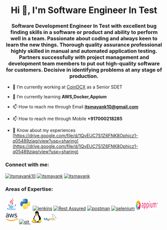 <h1 align="center">Hi 👋, I'm Software Engineer In Test</h1>
<h3 align="center">Software Development Engineer In Test with excellent bug finding skills in a software or product and ability to perform well in a team. Passionate about coding and always keen to learn the new things. Thorough quality assurance professional highly skilled in manual and automated application testing. Partners successfully with project management and development team members to put out high-quality software for customers. Decisive in identifying problems at any stage of production.</h3>

- 🔭 I’m currently working at [CoinDCX](https://coindcx.com/) as a Senior SDET

- 🌱 I’m currently learning **AWS,Docker,Appium**

- 📫 How to reach me through Email **[itsmayank10@gmail.com](itsmayank10@gmail.com)**
  
- 📫 How to reach me through Mobile **+917000218285**

- 📄 Know about my experiences [https://drive.google.com/file/d/1QvEUC7S1Z6FNK8Ophicz1-q05489ziag/view?usp=sharing](https://drive.google.com/file/d/1QvEUC7S1Z6FNK8Ophicz1-q05489ziag/view?usp=sharing)

<h3 align="left">Connect with me:</h3>
<p align="left">
<a href="https://linkedin.com/in/itsmayank10" target="blank"><img align="center" src="https://raw.githubusercontent.com/rahuldkjain/github-profile-readme-generator/master/src/images/icons/Social/linked-in-alt.svg" alt="itsmayank10" height="30" width="40" /></a>
<a href="https://www.hackerrank.com/itsmayank" target="blank"><img align="center" src="https://raw.githubusercontent.com/rahuldkjain/github-profile-readme-generator/master/src/images/icons/Social/hackerrank.svg" alt="itsmayank" height="30" width="40" /></a>
<a href="https://www.leetcode.com/itsmayank" target="blank"><img align="center" src="https://raw.githubusercontent.com/rahuldkjain/github-profile-readme-generator/master/src/images/icons/Social/leet-code.svg" alt="itsmayank" height="30" width="40" /></a>
</p>

<h3 align="left">Areas of Expertise:</h3>
<p align="left"> <a href="https://www.java.com" target="_blank" rel="noreferrer"> <img src="https://raw.githubusercontent.com/devicons/devicon/master/icons/java/java-original.svg" alt="java" width="40" height="40"/></a> 
<a href="https://www.python.org" target="_blank" rel="noreferrer"> <img src="https://raw.githubusercontent.com/devicons/devicon/master/icons/python/python-original.svg" alt="python" width="40" height="40"/></a>
<a href="https://www.jenkins.io" target="_blank" rel="noreferrer"> <img src="https://www.vectorlogo.zone/logos/jenkins/jenkins-icon.svg" alt="jenkins" width="40" height="40"/></a>
<a href="https://rest-assured.io/" target="_blank" rel="noreferrer"> <img src="https://rest-assured.io/img/name-transparent.png" alt="Rest Assured" width="70" height="30"/></a>
<a href="https://postman.com" target="_blank" rel="noreferrer"> <img src="https://www.vectorlogo.zone/logos/getpostman/getpostman-icon.svg" alt="postman" width="40" height="40"/></a>
<a href="https://www.selenium.dev" target="_blank" rel="noreferrer"> <img src="https://raw.githubusercontent.com/detain/svg-logos/780f25886640cef088af994181646db2f6b1a3f8/svg/selenium-logo.svg" alt="selenium" width="40" height="40"/></a>
<a href="https://appium.io/" target="_blank" rel="noreferrer"> <img src="https://raw.githubusercontent.com/appium/appium/master/packages/appium/docs/overrides/assets/images/appium-logo-horiz.png" alt="Appium" width="70" height="30"/></a>
<a href="https://aws.amazon.com" target="_blank" rel="noreferrer"> <img src="https://raw.githubusercontent.com/devicons/devicon/master/icons/amazonwebservices/amazonwebservices-original-wordmark.svg" alt="aws" width="40" height="40"/></a> 
<a href="https://git-scm.com/" target="_blank" rel="noreferrer"> <img src="https://www.vectorlogo.zone/logos/git-scm/git-scm-icon.svg" alt="git" width="40" height="40"/> </a> 
<a href="https://www.linux.org/" target="_blank" rel="noreferrer"> <img src="https://raw.githubusercontent.com/devicons/devicon/master/icons/linux/linux-original.svg" alt="linux" width="40" height="40"/></a> 
<a href="https://www.mysql.com/" target="_blank" rel="noreferrer"> <img src="https://raw.githubusercontent.com/devicons/devicon/master/icons/mysql/mysql-original-wordmark.svg" alt="mysql" width="40" height="40"/></a></p>
